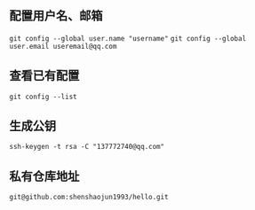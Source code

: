 ## 配置用户名、邮箱
`git config --global user.name "username"`
`git config --global user.email useremail@qq.com`
## 查看已有配置
`git config --list`  
## 生成公钥
`ssh-keygen -t rsa -C "137772740@qq.com"`

## 私有仓库地址
`git@github.com:shenshaojun1993/hello.git`


